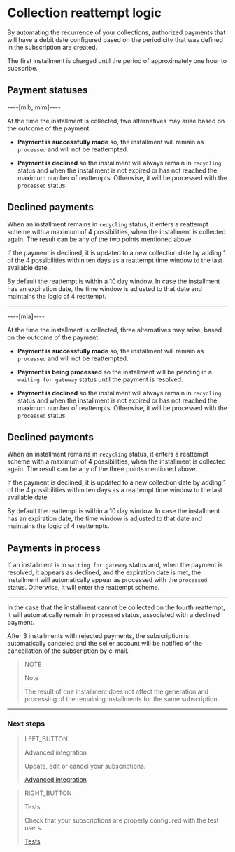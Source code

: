 # Collection reattempt logic

By automating the recurrence of your collections, authorized payments that will have a debit date configured based on the periodicity that was defined in the subscription are created.

The first installment is charged until the period of approximately one hour to subscribe.

## Payment statuses

----[mlb, mlm]----

At the time the installment is collected, two alternatives may arise based on the outcome of the payment:

* __Payment is successfully made__ so, the installment will remain as `processed` and will not be reattempted. 

* __Payment is declined__ so the installment will always remain in `recycling` status and when the installment is not expired or has not reached the maximum number of reattempts. Otherwise, it will be processed with the `processed` status.

## Declined payments

When an installment remains in `recycling` status, it enters a reattempt scheme with a maximum of 4 possibilities, when the installment is collected again. The result can be any of the two points mentioned above. 

If the payment is declined, it is updated to a new collection date by adding 1 of the 4 possibilities within ten days as a reattempt time window to the last available date.

By default the reattempt is within a 10 day window. In case the installment has an expiration date, the time window is adjusted to that date and maintains the logic of 4 reattempt.

------------

----[mla]----

At the time the installment is collected, three alternatives may arise, based on the outcome of the payment:

* __Payment is successfully made__ so, the installment will remain as `processed` and will not be reattempted. 

* __Payment is being processed__ so the installment will be pending in a `waiting for gateway` status until the payment is resolved.

* __Payment is declined__ so the installment will always remain in `recycling` status and when the installment is not expired or has not reached the maximum number of reattempts. Otherwise, it will be processed with the `processed` status.

## Declined payments

When an installment remains in `recycling` status, it enters a reattempt scheme with a maximum of 4 possibilities, when the installment is collected again. The result can be any of the three points mentioned above. 

If the payment is declined, it is updated to a new collection date by adding 1 of the 4 possibilities within ten days as a reattempt time window to the last available date.

By default the reattempt is within a 10 day window. In case the installment has an expiration date, the time window is adjusted to that date and maintains the logic of 4 reattempts.

## Payments in process

If an installment is in `waiting for gateway` status and, when the payment is resolved, it appears as declined, and the expiration date is met, the installment will automatically appear as processed with the `processed` status. Otherwise, it will enter the reattempt scheme.

------------

In the case that the installment cannot be collected on the fourth reattempt, it will automatically remain in `processed` status, associated with a declined payment.

After 3 installments with rejected payments, the subscription is automatically canceled and the seller account will be notified of the cancellation of the subscription by e-mail.


> NOTE
> 
> Note
> 
> The result of one installment does not affect the generation and processing of the remaining installments for the same subscription.

------------
### Next steps

> LEFT_BUTTON
>
> Advanced integration
>
> Update, edit or cancel your subscriptions.
>
> [Advanced integration](https://www.mercadopago[FAKER][URL][DOMAIN]/developers/en/guides/online-payments/subscriptions/advanced-integration)

> RIGHT_BUTTON
>
> Tests
>
> Check that your subscriptions are properly configured with the test users. 
>
> [Tests](https://www.mercadopago[FAKER][URL][DOMAIN]/developers/en/guides/online-payments/subscriptions/testing)
